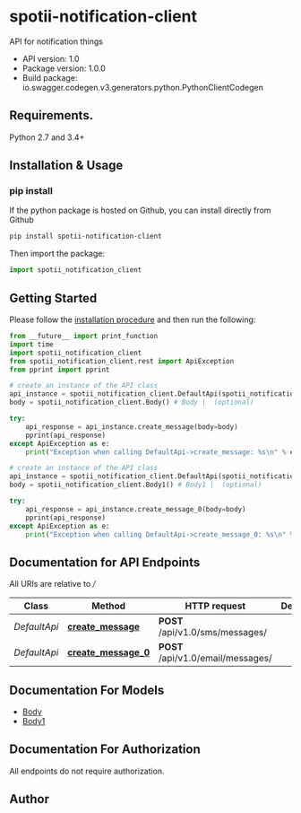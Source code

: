 # spotii-notification-client
API for notification things

- API version: 1.0
- Package version: 1.0.0
- Build package: io.swagger.codegen.v3.generators.python.PythonClientCodegen

## Requirements.

Python 2.7 and 3.4+

## Installation & Usage
### pip install

If the python package is hosted on Github, you can install directly from Github

```sh
pip install spotii-notification-client
```

Then import the package:
```python
import spotii_notification_client 
```

## Getting Started

Please follow the [installation procedure](#installation--usage) and then run the following:

```python
from __future__ import print_function
import time
import spotii_notification_client
from spotii_notification_client.rest import ApiException
from pprint import pprint

# create an instance of the API class
api_instance = spotii_notification_client.DefaultApi(spotii_notification_client.ApiClient(configuration))
body = spotii_notification_client.Body() # Body |  (optional)

try:
    api_response = api_instance.create_message(body=body)
    pprint(api_response)
except ApiException as e:
    print("Exception when calling DefaultApi->create_message: %s\n" % e)

# create an instance of the API class
api_instance = spotii_notification_client.DefaultApi(spotii_notification_client.ApiClient(configuration))
body = spotii_notification_client.Body1() # Body1 |  (optional)

try:
    api_response = api_instance.create_message_0(body=body)
    pprint(api_response)
except ApiException as e:
    print("Exception when calling DefaultApi->create_message_0: %s\n" % e)
```

## Documentation for API Endpoints

All URIs are relative to */*

Class | Method | HTTP request | Description
------------ | ------------- | ------------- | -------------
*DefaultApi* | [**create_message**](docs/DefaultApi.md#create_message) | **POST** /api/v1.0/sms/messages/ | 
*DefaultApi* | [**create_message_0**](docs/DefaultApi.md#create_message_0) | **POST** /api/v1.0/email/messages/ | 

## Documentation For Models

 - [Body](docs/Body.md)
 - [Body1](docs/Body1.md)

## Documentation For Authorization

 All endpoints do not require authorization.


## Author


